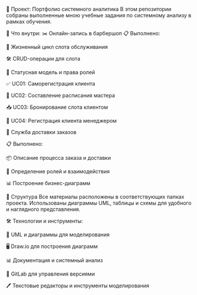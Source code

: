 📂 Проект: Портфолио системного аналитика
В этом репозитории собраны выполненные мною учебные задания по системному анализу в рамках обучения.

📌 Что внутри:
✂️ Онлайн-запись в барбершоп
📋 Выполнено:

🔄 Жизненный цикл слота обслуживания

🛠️ CRUD-операции для слота

🔐 Статусная модель и права ролей

✅ UC01: Саморегистрация клиента

📅 UC02: Составление расписания мастера

📥 UC03: Бронирование слота клиентом

🧾 UC04: Регистрация клиента менеджером


🚚 Служба доставки заказов

📋 Выполнено:

📦 Описание процесса заказа и доставки

👥 Определение ролей и взаимодействия

📊 Построение бизнес-диаграмм

📁 Структура
Все материалы расположены в соответствующих папках проекта. Использованы диаграммы UML, таблицы и схемы для удобного и наглядного представления.

🛠️ Технологии и инструменты:

📝 UML и диаграммы для моделирования

🖥️ Draw.io для построения диаграмм

📊 Документация и системный анализ

📁 GitLab для управления версиями

🖊️ Текстовые редакторы и инструменты моделирования

